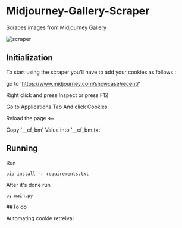 # Midjourney-Gallery-Scraper

Scrapes images from Midjourney Gallery

![scraper](https://github.com/NassimMansouri/Midjourney-Gallery-Scraper/assets/123596322/383a2746-f323-4239-bb9a-d83e31f404a1)


## Initialization

To start using the scraper you'll have to add your cookies as follows : 

go to 'https://www.midjourney.com/showcase/recent/'

Right click and press Inspect or press F12

Go to Applications Tab And click Cookies

Reload the page <== 

Copy '__cf_bm' Value into '__cf_bm.txt'


## Running

Run 

```
pip install -r requirements.txt
```

After it's done run 

```
py main.py 
```

##To do

Automating cookie retreival
